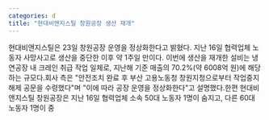 ```yaml
---
categories: d
title: "현대비앤지스틸 창원공장 생산 재개"
---
```

현대비앤지스틸은 23일 창원공장 운영을 정상화한다고 밝혔다. 지난 16일 협력업체 노동자 사망사고로 생산을 중단한 이후 약 1주일 만이다. 이번에 생산을 재개한 설비는 냉연공장 내 크레인 취급 작업 일체로, 지난해 기준 매출의 70.2%(약 6008억 원)에 해당하는 규모다.회사 측은 "안전조치 완료 후 부산 고용노동청 창원지청으로부터 작업중지 해제 공문을 수령했다"며 "이에 따라 공장 운영을 정상화한다"고 설명했다.한편 현대비앤지스틸 창원공장은 지난 16일 협력업체 소속 50대 노동자 1명이 숨지고, 다른 60대 노동자 1명이 중